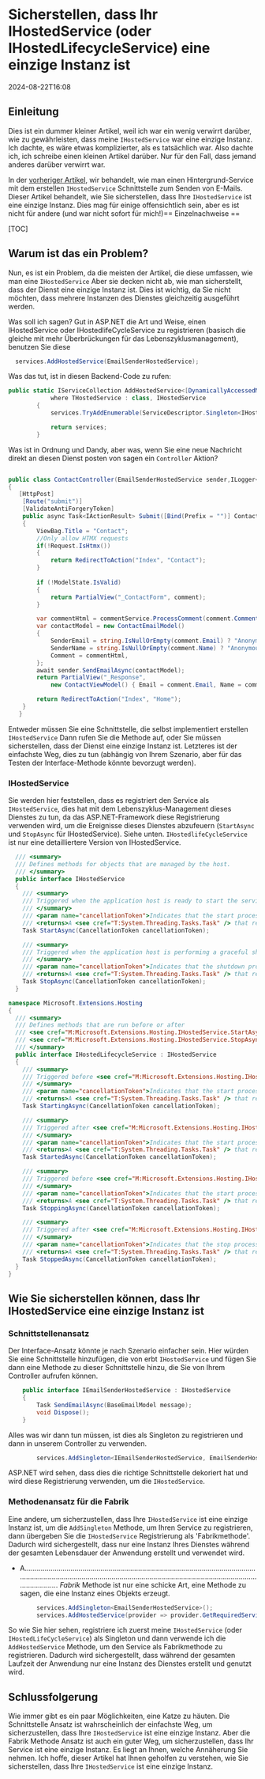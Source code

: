 # Sicherstellen, dass Ihr IHostedService (oder IHostedLifecycleService) eine einzige Instanz ist

<!--category-- ASP.NET -->
<datetime class="hidden">2024-08-22T16:08</datetime>

## Einleitung

Dies ist ein dummer kleiner Artikel, weil ich war ein wenig verwirrt darüber, wie zu gewährleisten, dass meine `IHostedService` war eine einzige Instanz. Ich dachte, es wäre etwas komplizierter, als es tatsächlich war. Also dachte ich, ich schreibe einen kleinen Artikel darüber. Nur für den Fall, dass jemand anderes darüber verwirrt war.

In der [vorheriger Artikel](/blog/addingasyncsendingforemails), wir behandelt, wie man einen Hintergrund-Service mit dem erstellen `IHostedService` Schnittstelle zum Senden von E-Mails. Dieser Artikel behandelt, wie Sie sicherstellen, dass Ihre `IHostedService` ist eine einzige Instanz.
Dies mag für einige offensichtlich sein, aber es ist nicht für andere (und war nicht sofort für mich!)== Einzelnachweise ==

[TOC]

## Warum ist das ein Problem?

Nun, es ist ein Problem, da die meisten der Artikel, die diese umfassen, wie man eine `IHostedService` Aber sie decken nicht ab, wie man sicherstellt, dass der Dienst eine einzige Instanz ist. Dies ist wichtig, da Sie nicht möchten, dass mehrere Instanzen des Dienstes gleichzeitig ausgeführt werden.

Was soll ich sagen? Gut in ASP.NET die Art und Weise, einen IHostedService oder IHostedlifeCycleService zu registrieren (basisch die gleiche mit mehr Überbrückungen für das Lebenszyklusmanagement), benutzen Sie diese

```csharp
  services.AddHostedService(EmailSenderHostedService);
```

Was das tut, ist in diesen Backend-Code zu rufen:

```csharp
public static IServiceCollection AddHostedService<[DynamicallyAccessedMembers(DynamicallyAccessedMemberTypes.PublicConstructors)] THostedService>(this IServiceCollection services)
            where THostedService : class, IHostedService
        {
            services.TryAddEnumerable(ServiceDescriptor.Singleton<IHostedService, THostedService>());

            return services;
        }

```

Was ist in Ordnung und Dandy, aber was, wenn Sie eine neue Nachricht direkt an diesen Dienst posten von sagen ein `Controller` Aktion?

```csharp

public class ContactController(EmailSenderHostedService sender,ILogger<BaseController> logger) ...
{
   [HttpPost]
    [Route("submit")]
    [ValidateAntiForgeryToken]
    public async Task<IActionResult> Submit([Bind(Prefix = "")] ContactViewModel comment)
    {
        ViewBag.Title = "Contact";
        //Only allow HTMX requests
        if(!Request.IsHtmx())
        {
            return RedirectToAction("Index", "Contact");
        }
      
        if (!ModelState.IsValid)
        {
            return PartialView("_ContactForm", comment);
        }

        var commentHtml = commentService.ProcessComment(comment.Comment);
        var contactModel = new ContactEmailModel()
        {
            SenderEmail = string.IsNullOrEmpty(comment.Email) ? "Anonymous" : comment.Email,
            SenderName = string.IsNullOrEmpty(comment.Name) ? "Anonymous" : comment.Name,
            Comment = commentHtml,
        };
        await sender.SendEmailAsync(contactModel);
        return PartialView("_Response",
            new ContactViewModel() { Email = comment.Email, Name = comment.Name, Comment = commentHtml });

        return RedirectToAction("Index", "Home");
    }
   }
```

Entweder müssen Sie eine Schnittstelle, die selbst implementiert erstellen `IHostedService` Dann rufen Sie die Methode auf, oder Sie müssen sicherstellen, dass der Dienst eine einzige Instanz ist. Letzteres ist der einfachste Weg, dies zu tun (abhängig von Ihrem Szenario, aber für das Testen der Interface-Methode könnte bevorzugt werden).

### IHostedService

Sie werden hier feststellen, dass es registriert den Service als `IHostedService`, dies hat mit dem Lebenszyklus-Management dieses Dienstes zu tun, da das ASP.NET-Framework diese Registrierung verwenden wird, um die Ereignisse dieses Dienstes abzufeuern (`StartAsync` und `StopAsync` für IHostedService). Siehe unten. `IHostedlifeCycleService` ist nur eine detailliertere Version von IHostedService.

```csharp
  /// <summary>
  /// Defines methods for objects that are managed by the host.
  /// </summary>
  public interface IHostedService
  {
    /// <summary>
    /// Triggered when the application host is ready to start the service.
    /// </summary>
    /// <param name="cancellationToken">Indicates that the start process has been aborted.</param>
    /// <returns>A <see cref="T:System.Threading.Tasks.Task" /> that represents the asynchronous Start operation.</returns>
    Task StartAsync(CancellationToken cancellationToken);

    /// <summary>
    /// Triggered when the application host is performing a graceful shutdown.
    /// </summary>
    /// <param name="cancellationToken">Indicates that the shutdown process should no longer be graceful.</param>
    /// <returns>A <see cref="T:System.Threading.Tasks.Task" /> that represents the asynchronous Stop operation.</returns>
    Task StopAsync(CancellationToken cancellationToken);
  }

namespace Microsoft.Extensions.Hosting
{
  /// <summary>
  /// Defines methods that are run before or after
  /// <see cref="M:Microsoft.Extensions.Hosting.IHostedService.StartAsync(System.Threading.CancellationToken)" /> and
  /// <see cref="M:Microsoft.Extensions.Hosting.IHostedService.StopAsync(System.Threading.CancellationToken)" />.
  /// </summary>
  public interface IHostedLifecycleService : IHostedService
  {
    /// <summary>
    /// Triggered before <see cref="M:Microsoft.Extensions.Hosting.IHostedService.StartAsync(System.Threading.CancellationToken)" />.
    /// </summary>
    /// <param name="cancellationToken">Indicates that the start process has been aborted.</param>
    /// <returns>A <see cref="T:System.Threading.Tasks.Task" /> that represents the asynchronous operation.</returns>
    Task StartingAsync(CancellationToken cancellationToken);

    /// <summary>
    /// Triggered after <see cref="M:Microsoft.Extensions.Hosting.IHostedService.StartAsync(System.Threading.CancellationToken)" />.
    /// </summary>
    /// <param name="cancellationToken">Indicates that the start process has been aborted.</param>
    /// <returns>A <see cref="T:System.Threading.Tasks.Task" /> that represents the asynchronous operation.</returns>
    Task StartedAsync(CancellationToken cancellationToken);

    /// <summary>
    /// Triggered before <see cref="M:Microsoft.Extensions.Hosting.IHostedService.StopAsync(System.Threading.CancellationToken)" />.
    /// </summary>
    /// <param name="cancellationToken">Indicates that the start process has been aborted.</param>
    /// <returns>A <see cref="T:System.Threading.Tasks.Task" /> that represents the asynchronous operation.</returns>
    Task StoppingAsync(CancellationToken cancellationToken);

    /// <summary>
    /// Triggered after <see cref="M:Microsoft.Extensions.Hosting.IHostedService.StopAsync(System.Threading.CancellationToken)" />.
    /// </summary>
    /// <param name="cancellationToken">Indicates that the stop process has been aborted.</param>
    /// <returns>A <see cref="T:System.Threading.Tasks.Task" /> that represents the asynchronous operation.</returns>
    Task StoppedAsync(CancellationToken cancellationToken);
  }
}
```

## Wie Sie sicherstellen können, dass Ihr IHostedService eine einzige Instanz ist

### Schnittstellenansatz

Der Interface-Ansatz könnte je nach Szenario einfacher sein. Hier würden Sie eine Schnittstelle hinzufügen, die von erbt `IHostedService` und fügen Sie dann eine Methode zu dieser Schnittstelle hinzu, die Sie von Ihrem Controller aufrufen können.

```csharp
    public interface IEmailSenderHostedService : IHostedService
    {
        Task SendEmailAsync(BaseEmailModel message);
        void Dispose();
    }
```

Alles was wir dann tun müssen, ist dies als Singleton zu registrieren und dann in unserem Controller zu verwenden.

```csharp
        services.AddSingleton<IEmailSenderHostedService, EmailSenderHostedService>();
```

ASP.NET wird sehen, dass dies die richtige Schnittstelle dekoriert hat und wird diese Registrierung verwenden, um die `IHostedService`.

### Methodenansatz für die Fabrik

Eine andere, um sicherzustellen, dass Ihre `IHostedService` ist eine einzige Instanz ist, um die `AddSingleton` Methode, um Ihren Service zu registrieren, dann übergeben Sie die `IHostedService` Registrierung als 'Fabrikmethode'. Dadurch wird sichergestellt, dass nur eine Instanz Ihres Dienstes während der gesamten Lebensdauer der Anwendung erstellt und verwendet wird.

* A..............................................................................................................................................................................................................................................................  *Fabrik* Methode ist nur eine schicke Art, eine Methode zu sagen, die eine Instanz eines Objekts erzeugt.

```csharp
        services.AddSingleton<EmailSenderHostedService>();
        services.AddHostedService(provider => provider.GetRequiredService<EmailSenderHostedService>());
```

So wie Sie hier sehen, registriere ich zuerst meine `IHostedService` (oder `IHostedLifeCycleService`) als Singleton und dann verwende ich die `AddHostedService` Methode, um den Service als Fabrikmethode zu registrieren. Dadurch wird sichergestellt, dass während der gesamten Laufzeit der Anwendung nur eine Instanz des Dienstes erstellt und genutzt wird.

## Schlussfolgerung

Wie immer gibt es ein paar Möglichkeiten, eine Katze zu häuten. Die Schnittstelle Ansatz ist wahrscheinlich der einfachste Weg, um sicherzustellen, dass Ihre `IHostedService` ist eine einzige Instanz. Aber die Fabrik Methode Ansatz ist auch ein guter Weg, um sicherzustellen, dass Ihr Service ist eine einzige Instanz. Es liegt an Ihnen, welche Annäherung Sie nehmen. Ich hoffe, dieser Artikel hat Ihnen geholfen zu verstehen, wie Sie sicherstellen, dass Ihre `IHostedService` ist eine einzige Instanz.